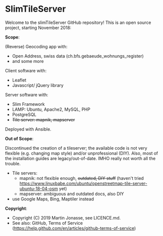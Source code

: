 # SlimTileServer

Welcome to the slimTileServer GitHub repository! This is an open source project, starting November 2018:

**Scope**:

(Reverse) Geocoding app with:
  * Open Address, swiss data (ch.bfs.gebaeude_wohnungs_register)
  * and some more

Client software with:
* Leaflet
* Javascript/ jQuery library

Server software with:
* Slim Framework
* LAMP: Ubuntu, Apache2, MySQL, PHP 
* PostgreSQL
* ~~Tile server: mapnik, mapserver~~

Deployed with Ansible.

**Out of Scope**:

Discontinued the creation of a tileserver; the available code is not very flexible (e.g. changing map style) and/or unprofessional (DIY). Also, most of the installation guides are legacy/out-of-date. IMHO really not worth all the trouble.

* Tile servers:
  * mapnik: not flexible enough, ~~outdated, DIY stuff~~ (haven't tried https://www.linuxbabe.com/ubuntu/openstreetmap-tile-server-ubuntu-18-04-osm yet)
  * mapserver: ambiguous and outdated docs, also DIY
* use Google Maps, Bing, Maptiler instead

**Copyright**:

- Copyright (C) 2019  Martin Jonasse, see LICENCE.md.
- See also: GitHub, Terms of Service (https://help.github.com/en/articles/github-terms-of-service)
